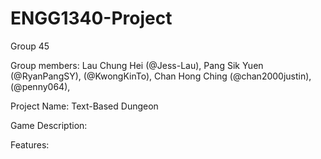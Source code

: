 # ENGG1340-Project

Group 45

Group members:
Lau Chung Hei (@Jess-Lau), 
Pang Sik Yuen (@RyanPangSY), 
(@KwongKinTo), 
Chan Hong Ching (@chan2000justin), 
(@penny064), 

Project Name: Text-Based Dungeon

Game Description:


Features:

